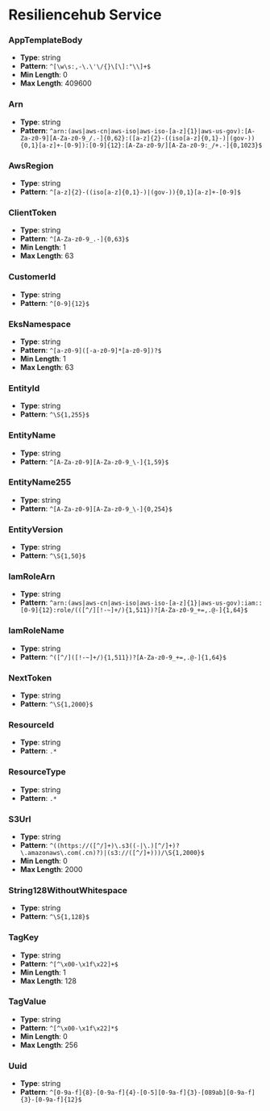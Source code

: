 # Resiliencehub Service

### AppTemplateBody
- **Type**: string
- **Pattern**: `^[\w\s:,-\.\'\/{}\[\]:"\\]+$`
- **Min Length**: 0
- **Max Length**: 409600

### Arn
- **Type**: string
- **Pattern**: `^arn:(aws|aws-cn|aws-iso|aws-iso-[a-z]{1}|aws-us-gov):[A-Za-z0-9][A-Za-z0-9_/.-]{0,62}:([a-z]{2}-((iso[a-z]{0,1}-)|(gov-)){0,1}[a-z]+-[0-9]):[0-9]{12}:[A-Za-z0-9/][A-Za-z0-9:_/+.-]{0,1023}$`

### AwsRegion
- **Type**: string
- **Pattern**: `^[a-z]{2}-((iso[a-z]{0,1}-)|(gov-)){0,1}[a-z]+-[0-9]$`

### ClientToken
- **Type**: string
- **Pattern**: `^[A-Za-z0-9_.-]{0,63}$`
- **Min Length**: 1
- **Max Length**: 63

### CustomerId
- **Type**: string
- **Pattern**: `^[0-9]{12}$`

### EksNamespace
- **Type**: string
- **Pattern**: `^[a-z0-9]([-a-z0-9]*[a-z0-9])?$`
- **Min Length**: 1
- **Max Length**: 63

### EntityId
- **Type**: string
- **Pattern**: `^\S{1,255}$`

### EntityName
- **Type**: string
- **Pattern**: `^[A-Za-z0-9][A-Za-z0-9_\-]{1,59}$`

### EntityName255
- **Type**: string
- **Pattern**: `^[A-Za-z0-9][A-Za-z0-9_\-]{0,254}$`

### EntityVersion
- **Type**: string
- **Pattern**: `^\S{1,50}$`

### IamRoleArn
- **Type**: string
- **Pattern**: `^arn:(aws|aws-cn|aws-iso|aws-iso-[a-z]{1}|aws-us-gov):iam::[0-9]{12}:role/(([^/][!-~]+/){1,511})?[A-Za-z0-9_+=,.@-]{1,64}$`

### IamRoleName
- **Type**: string
- **Pattern**: `^([^/]([!-~]+/){1,511})?[A-Za-z0-9_+=,.@-]{1,64}$`

### NextToken
- **Type**: string
- **Pattern**: `^\S{1,2000}$`

### ResourceId
- **Type**: string
- **Pattern**: `.*`

### ResourceType
- **Type**: string
- **Pattern**: `.*`

### S3Url
- **Type**: string
- **Pattern**: `^((https://([^/]+)\.s3((-|\.)[^/]+)?\.amazonaws\.com(.cn)?)|(s3://([^/]+)))/\S{1,2000}$`
- **Min Length**: 0
- **Max Length**: 2000

### String128WithoutWhitespace
- **Type**: string
- **Pattern**: `^\S{1,128}$`

### TagKey
- **Type**: string
- **Pattern**: `^[^\x00-\x1f\x22]+$`
- **Min Length**: 1
- **Max Length**: 128

### TagValue
- **Type**: string
- **Pattern**: `^[^\x00-\x1f\x22]*$`
- **Min Length**: 0
- **Max Length**: 256

### Uuid
- **Type**: string
- **Pattern**: `^[0-9a-f]{8}-[0-9a-f]{4}-[0-5][0-9a-f]{3}-[089ab][0-9a-f]{3}-[0-9a-f]{12}$`

